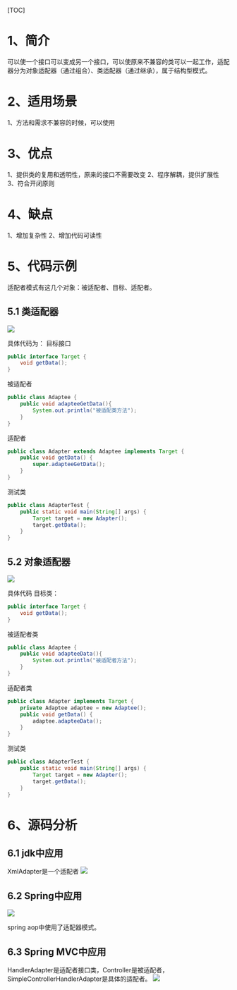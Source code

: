 [TOC]

# 1、简介
可以使一个接口可以变成另一个接口，可以使原来不兼容的类可以一起工作，适配器分为对象适配器（通过组合）、类适配器（通过继承），属于结构型模式。

# 2、适用场景
1、方法和需求不兼容的时候，可以使用

# 3、优点
1、提供类的复用和透明性，原来的接口不需要改变
2、程序解耦，提供扩展性
3、符合开闭原则

# 4、缺点
1、增加复杂性
2、增加代码可读性

# 5、代码示例
适配者模式有这几个对象：被适配者、目标、适配者。

## 5.1 类适配器
![](https://img.hacpai.com/file/2019/07/image-516bd37e.png?imageView2/2/w/768/format/jpg/interlace/1/q/100)

具体代码为：
目标接口
```java
public interface Target {
    void getData();
}
```
被适配者
```java
public class Adaptee {
    public void adapteeGetData(){
        System.out.println("被适配类方法");
    }
}
```
适配者
```java
public class Adapter extends Adaptee implements Target {
    public void getData() {
        super.adapteeGetData();
    }
}
```
测试类
```java
public class AdapterTest {
    public static void main(String[] args) {
        Target target = new Adapter();
        target.getData();
    }
}
```
## 5.2 对象适配器

![](https://img.hacpai.com/file/2019/07/image-7226c840.png?imageView2/2/w/768/format/jpg/interlace/1/q/100)

具体代码
目标类：
```java
public interface Target {
    void getData();
}
```
被适配者类
```java
public class Adaptee {
    public void adapteeData(){
        System.out.println("被适配者方法");
    }
}
```
适配者类
```java
public class Adapter implements Target {
    private Adaptee adaptee = new Adaptee();
    public void getData() {
        adaptee.adapteeData();
    }
}
```
测试类
```java
public class AdapterTest {
    public static void main(String[] args) {
        Target target = new Adapter();
        target.getData();
    }
}
```
# 6、源码分析
## 6.1 jdk中应用
XmlAdapter是一个适配者
![](https://img.hacpai.com/file/2019/07/image-312c5ea7.png?imageView2/2/w/768/format/jpg/interlace/1/q/100)

## 6.2 Spring中应用
![](https://img.hacpai.com/file/2019/07/image-7f3c847a.png?imageView2/2/w/768/format/jpg/interlace/1/q/100)

spring aop中使用了适配器模式。

## 6.3 Spring MVC中应用
HandlerAdapter是适配者接口类，Controller是被适配者，SimpleControllerHandlerAdapter是具体的适配者。
![](https://img.hacpai.com/file/2019/07/image-dfa0a6f2.png?imageView2/2/w/768/format/jpg/interlace/1/q/100)
